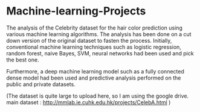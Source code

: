 # Machine-learning-Projects

The analysis of the Celebrity dataset for the hair color prediction using various machine learning algorithms. 
The analysis has been done on a cut down version of the original dataset to fasten the process. Initially, conventional machine learning techniques such as logistic regression, random forest, naive Bayes, SVM, neural networks had been used and pick the best one.

Furthermore, a deep machine learning model such as a fully connected dense model had been used and predictive analysis performed on the public and private datasets.

(The dataset is quite large to upload here, so I am using the google drive.
main dataset : http://mmlab.ie.cuhk.edu.hk/projects/CelebA.html )
